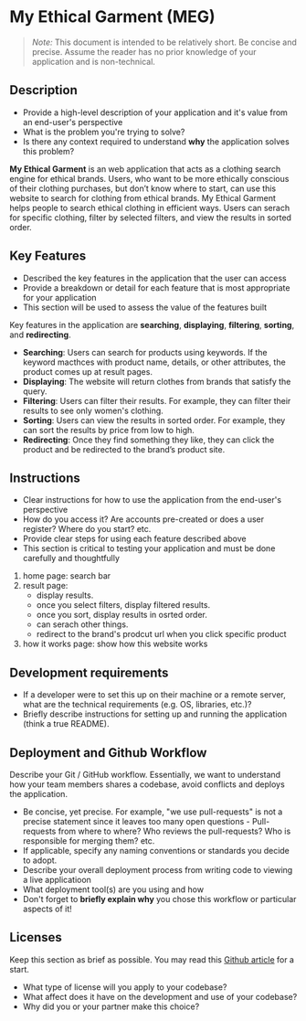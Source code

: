 # My Ethical Garment (MEG)

> _Note:_ This document is intended to be relatively short. Be concise and precise. Assume the reader has no prior knowledge of your application and is non-technical. 

## Description 
 * Provide a high-level description of your application and it's value from an end-user's perspective
 * What is the problem you're trying to solve?
 * Is there any context required to understand **why** the application solves this problem?

 **My Ethical Garment** is an web application that acts as a clothing search engine for ethical brands. 
 Users, who want to be more ethically conscious of their clothing purchases, but don’t know where to start, can use this website to search for clothing from ethical brands. My Ethical Garment helps people to search ethical clothing in efficient ways. Users can serach for specific clothing, filter by selected filters, and view the results in sorted order.

## Key Features
 * Described the key features in the application that the user can access
 * Provide a breakdown or detail for each feature that is most appropriate for your application
 * This section will be used to assess the value of the features built

 Key features in the application are **searching**, **displaying**, **filtering**, **sorting**, and **redirecting**.
 * **Searching**: Users can search for products using keywords. If the keyword macthces with product name, details, or other attributes, the product comes up at result pages. 
 * **Displaying**: The website will return clothes from brands that satisfy the query.
 * **Filtering**: Users can filter their results. For example, they can filter their results to see only women's clothing.
 * **Sorting**: Users can view the results in sorted order. For example, they can sort the results by price from low to high.
 * **Redirecting**: Once they find something they like, they can click the product and be redirected to the brand’s product site.

## Instructions
 * Clear instructions for how to use the application from the end-user's perspective
 * How do you access it? Are accounts pre-created or does a user register? Where do you start? etc. 
 * Provide clear steps for using each feature described above
 * This section is critical to testing your application and must be done carefully and thoughtfully

 1. home page: search bar
 2. result page: 
    - display results. 
    - once you select filters, display filtered results. 
    - once you sort, display results in osrted order. 
    - can serach other things. 
    - redirect to the brand's prodcut url when you click specific product
 3. how it works page: show how this website works

 
 ## Development requirements
 * If a developer were to set this up on their machine or a remote server, what are the technical requirements (e.g. OS, libraries, etc.)?
 * Briefly describe instructions for setting up and running the application (think a true README).
 
 ## Deployment and Github Workflow

Describe your Git / GitHub workflow. Essentially, we want to understand how your team members shares a codebase, avoid conflicts and deploys the application.

 * Be concise, yet precise. For example, "we use pull-requests" is not a precise statement since it leaves too many open questions - Pull-requests from where to where? Who reviews the pull-requests? Who is responsible for merging them? etc.
 * If applicable, specify any naming conventions or standards you decide to adopt.
 * Describe your overall deployment process from writing code to viewing a live applicatioon
 * What deployment tool(s) are you using and how
 * Don't forget to **briefly explain why** you chose this workflow or particular aspects of it!

 ## Licenses 

 Keep this section as brief as possible. You may read this [Github article](https://help.github.com/en/github/creating-cloning-and-archiving-repositories/licensing-a-repository) for a start.

 * What type of license will you apply to your codebase?
 * What affect does it have on the development and use of your codebase?
 * Why did you or your partner make this choice?

